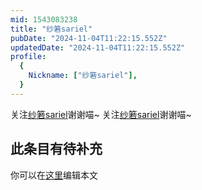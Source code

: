 ```yaml
---
mid: 1543083238
title: "纱箬sariel"
pubDate: "2024-11-04T11:22:15.552Z"
updatedDate: "2024-11-04T11:22:15.552Z"
profile:
  {
    Nickname: ["纱箬sariel"],
  }
---
```


关注[纱箬sariel](https://space.bilibili.com/1543083238)谢谢喵~ 关注[纱箬sariel](https://space.bilibili.com/1543083238)谢谢喵~

## 此条目有待补充
你可以在[这里](https://github.com/Yuhanawa/VTuber.ICU-Content/edit/master/v/纱箬sariel/index.md)编辑本文
